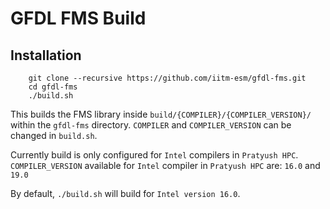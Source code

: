 # GFDL FMS Build

## Installation

```
    git clone --recursive https://github.com/iitm-esm/gfdl-fms.git
    cd gfdl-fms
    ./build.sh
```
This builds the FMS library inside `build/{COMPILER}/{COMPILER_VERSION}/` within the `gfdl-fms` directory.
`COMPILER` and `COMPILER_VERSION` can be changed in `build.sh`.

Currently build is only configured for `Intel` compilers in `Pratyush HPC`.
`COMPILER_VERSION` available for `Intel` compiler in `Pratyush HPC` are: `16.0` and `19.0`

By default, `./build.sh` will build for `Intel version 16.0`.
